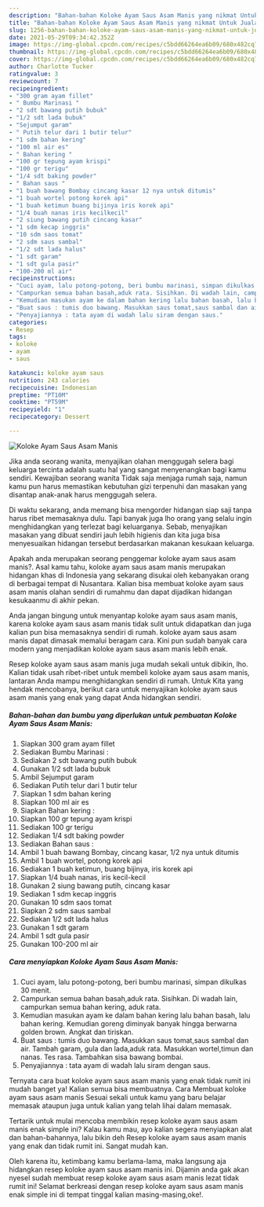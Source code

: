 ```yaml
---
description: "Bahan-bahan Koloke Ayam Saus Asam Manis yang nikmat Untuk Jualan"
title: "Bahan-bahan Koloke Ayam Saus Asam Manis yang nikmat Untuk Jualan"
slug: 1256-bahan-bahan-koloke-ayam-saus-asam-manis-yang-nikmat-untuk-jualan
date: 2021-05-29T09:34:42.352Z
image: https://img-global.cpcdn.com/recipes/c5bdd66264ea6b09/680x482cq70/koloke-ayam-saus-asam-manis-foto-resep-utama.jpg
thumbnail: https://img-global.cpcdn.com/recipes/c5bdd66264ea6b09/680x482cq70/koloke-ayam-saus-asam-manis-foto-resep-utama.jpg
cover: https://img-global.cpcdn.com/recipes/c5bdd66264ea6b09/680x482cq70/koloke-ayam-saus-asam-manis-foto-resep-utama.jpg
author: Charlotte Tucker
ratingvalue: 3
reviewcount: 7
recipeingredient:
- "300 gram ayam fillet"
- " Bumbu Marinasi "
- "2 sdt bawang putih bubuk"
- "1/2 sdt lada bubuk"
- "Sejumput garam"
- " Putih telur dari 1 butir telur"
- "1 sdm bahan kering"
- "100 ml air es"
- " Bahan kering "
- "100 gr tepung ayam krispi"
- "100 gr terigu"
- "1/4 sdt baking powder"
- " Bahan saus "
- "1 buah bawang Bombay cincang kasar 12 nya untuk ditumis"
- "1 buah wortel potong korek api"
- "1 buah ketimun buang bijinya iris korek api"
- "1/4 buah nanas iris kecilkecil"
- "2 siung bawang putih cincang kasar"
- "1 sdm kecap inggris"
- "10 sdm saos tomat"
- "2 sdm saus sambal"
- "1/2 sdt lada halus"
- "1 sdt garam"
- "1 sdt gula pasir"
- "100-200 ml air"
recipeinstructions:
- "Cuci ayam, lalu potong-potong, beri bumbu marinasi, simpan dikulkas 30 menit."
- "Campurkan semua bahan basah,aduk rata. Sisihkan. Di wadah lain, campurkan semua bahan kering, aduk rata."
- "Kemudian masukan ayam ke dalam bahan kering lalu bahan basah, lalu bahan kering. Kemudian goreng diminyak banyak hingga berwarna golden brown. Angkat dan tiriskan."
- "Buat saus : tumis duo bawang. Masukkan saus tomat,saus sambal dan air. Tambah garam, gula dan lada,aduk rata. Masukkan wortel,timun dan nanas. Tes rasa. Tambahkan sisa bawang bombai."
- "Penyajiannya : tata ayam di wadah lalu siram dengan saus."
categories:
- Resep
tags:
- koloke
- ayam
- saus

katakunci: koloke ayam saus 
nutrition: 243 calories
recipecuisine: Indonesian
preptime: "PT10M"
cooktime: "PT59M"
recipeyield: "1"
recipecategory: Dessert

---
```



![Koloke Ayam Saus Asam Manis](https://img-global.cpcdn.com/recipes/c5bdd66264ea6b09/680x482cq70/koloke-ayam-saus-asam-manis-foto-resep-utama.jpg)

Jika anda seorang wanita, menyajikan olahan menggugah selera bagi keluarga tercinta adalah suatu hal yang sangat menyenangkan bagi kamu sendiri. Kewajiban seorang  wanita Tidak saja menjaga rumah saja, namun kamu pun harus memastikan kebutuhan gizi terpenuhi dan masakan yang disantap anak-anak harus menggugah selera.

Di waktu  sekarang, anda memang bisa mengorder hidangan siap saji tanpa harus ribet memasaknya dulu. Tapi banyak juga lho orang yang selalu ingin menghidangkan yang terlezat bagi keluarganya. Sebab, menyajikan masakan yang dibuat sendiri jauh lebih higienis dan kita juga bisa menyesuaikan hidangan tersebut berdasarkan makanan kesukaan keluarga. 



Apakah anda merupakan seorang penggemar koloke ayam saus asam manis?. Asal kamu tahu, koloke ayam saus asam manis merupakan hidangan khas di Indonesia yang sekarang disukai oleh kebanyakan orang di berbagai tempat di Nusantara. Kalian bisa membuat koloke ayam saus asam manis olahan sendiri di rumahmu dan dapat dijadikan hidangan kesukaanmu di akhir pekan.

Anda jangan bingung untuk menyantap koloke ayam saus asam manis, karena koloke ayam saus asam manis tidak sulit untuk didapatkan dan juga kalian pun bisa memasaknya sendiri di rumah. koloke ayam saus asam manis dapat dimasak memalui beragam cara. Kini pun sudah banyak cara modern yang menjadikan koloke ayam saus asam manis lebih enak.

Resep koloke ayam saus asam manis juga mudah sekali untuk dibikin, lho. Kalian tidak usah ribet-ribet untuk membeli koloke ayam saus asam manis, lantaran Anda mampu menghidangkan sendiri di rumah. Untuk Kita yang hendak mencobanya, berikut cara untuk menyajikan koloke ayam saus asam manis yang enak yang dapat Anda hidangkan sendiri.

<!--inarticleads1-->

##### Bahan-bahan dan bumbu yang diperlukan untuk pembuatan Koloke Ayam Saus Asam Manis:

1. Siapkan 300 gram ayam fillet
1. Sediakan  Bumbu Marinasi :
1. Sediakan 2 sdt bawang putih bubuk
1. Gunakan 1/2 sdt lada bubuk
1. Ambil Sejumput garam
1. Sediakan  Putih telur dari 1 butir telur
1. Siapkan 1 sdm bahan kering
1. Siapkan 100 ml air es
1. Siapkan  Bahan kering :
1. Siapkan 100 gr tepung ayam krispi
1. Sediakan 100 gr terigu
1. Sediakan 1/4 sdt baking powder
1. Sediakan  Bahan saus :
1. Ambil 1 buah bawang Bombay, cincang kasar, 1/2 nya untuk ditumis
1. Ambil 1 buah wortel, potong korek api
1. Sediakan 1 buah ketimun, buang bijinya, iris korek api
1. Siapkan 1/4 buah nanas, iris kecil-kecil
1. Gunakan 2 siung bawang putih, cincang kasar
1. Sediakan 1 sdm kecap inggris
1. Gunakan 10 sdm saos tomat
1. Siapkan 2 sdm saus sambal
1. Sediakan 1/2 sdt lada halus
1. Gunakan 1 sdt garam
1. Ambil 1 sdt gula pasir
1. Gunakan 100-200 ml air




<!--inarticleads2-->

##### Cara menyiapkan Koloke Ayam Saus Asam Manis:

1. Cuci ayam, lalu potong-potong, beri bumbu marinasi, simpan dikulkas 30 menit.
1. Campurkan semua bahan basah,aduk rata. Sisihkan. Di wadah lain, campurkan semua bahan kering, aduk rata.
1. Kemudian masukan ayam ke dalam bahan kering lalu bahan basah, lalu bahan kering. Kemudian goreng diminyak banyak hingga berwarna golden brown. Angkat dan tiriskan.
1. Buat saus : tumis duo bawang. Masukkan saus tomat,saus sambal dan air. Tambah garam, gula dan lada,aduk rata. Masukkan wortel,timun dan nanas. Tes rasa. Tambahkan sisa bawang bombai.
1. Penyajiannya : tata ayam di wadah lalu siram dengan saus.




Ternyata cara buat koloke ayam saus asam manis yang enak tidak rumit ini mudah banget ya! Kalian semua bisa membuatnya. Cara Membuat koloke ayam saus asam manis Sesuai sekali untuk kamu yang baru belajar memasak ataupun juga untuk kalian yang telah lihai dalam memasak.

Tertarik untuk mulai mencoba membikin resep koloke ayam saus asam manis enak simple ini? Kalau kamu mau, ayo kalian segera menyiapkan alat dan bahan-bahannya, lalu bikin deh Resep koloke ayam saus asam manis yang enak dan tidak rumit ini. Sangat mudah kan. 

Oleh karena itu, ketimbang kamu berlama-lama, maka langsung aja hidangkan resep koloke ayam saus asam manis ini. Dijamin anda gak akan nyesel sudah membuat resep koloke ayam saus asam manis lezat tidak rumit ini! Selamat berkreasi dengan resep koloke ayam saus asam manis enak simple ini di tempat tinggal kalian masing-masing,oke!.

